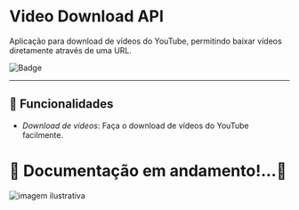 # Video Download API

Aplicação para download de vídeos do YouTube, permitindo baixar vídeos diretamente através de uma URL.

![Badge](https://img.shields.io/badge/video_download-api-%237159c1?style=for-the-badge&logo=ghost)

___

##  🚀 Funcionalidades

- *Download de vídeos*: Faça o download de vídeos do YouTube facilmente.

# 🚧 Documentação em andamento!...🚧

![imagem ilustrativa](https://cdn.awsli.com.br/2500x2500/2755/2755133/produto/276149534/8067393b3b9043126b9311e395555e3e-3cd14e3ccbf406188b17084381222780-1024-1024-mnl1r75g01.jpg)